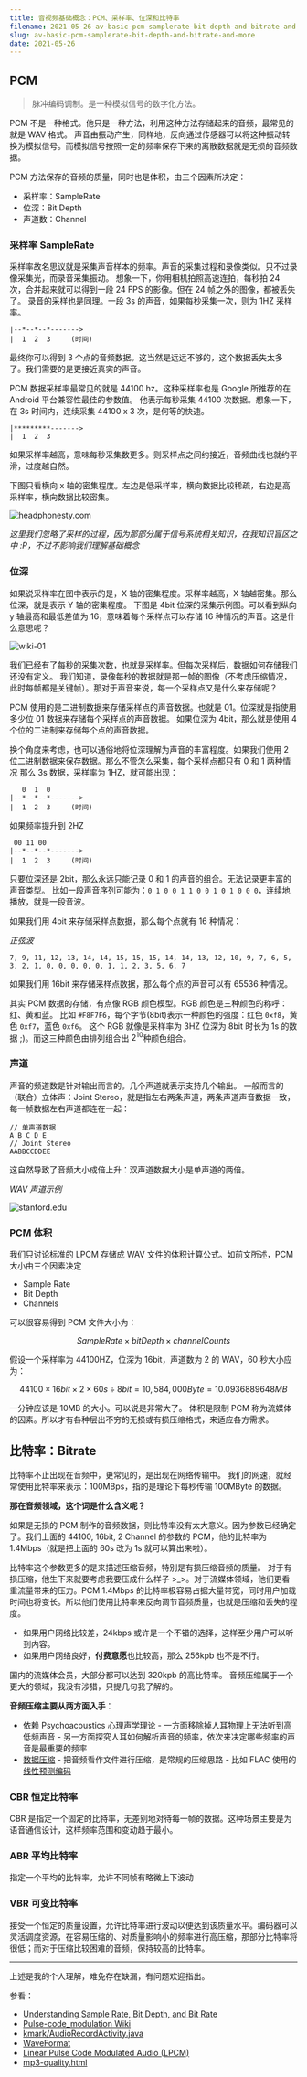 ```yaml
---
title: 音视频基础概念：PCM、采样率、位深和比特率
filename: 2021-05-26-av-basic-pcm-samplerate-bit-depth-and-bitrate-and-more
slug: av-basic-pcm-samplerate-bit-depth-and-bitrate-and-more
date: 2021-05-26
---
```

## PCM

> 脉冲编码调制。是一种模拟信号的数字化方法。

PCM 不是一种格式。他只是一种方法，利用这种方法存储起来的音频，最常见的就是 WAV 格式。
声音由振动产生，同样地，反向通过传感器可以将这种振动转换为模拟信号。而模拟信号按照一定的频率保存下来的离散数据就是无损的音频数据。

PCM 方法保存的音频的质量，同时也是体积，由三个因素所决定：

* 采样率：SampleRate
* 位深：Bit Depth
* 声道数：Channel

### 采样率 SampleRate

采样率故名思议就是采集声音样本的频率。声音的采集过程和录像类似。只不过录像采集光，而录音采集振动。
想象一下，你用相机拍照高速连拍，每秒拍 24 次，合并起来就可以得到一段 24 FPS 的影像。但在 24 帧之外的图像，都被丢失了。
录音的采样也是同理。一段 3s 的声音，如果每秒采集一次，则为 1HZ 采样率。

```
|--*--*--*------->
|  1  2  3     (时间)
```

最终你可以得到 3 个点的音频数据。这当然是远远不够的，这个数据丢失太多了。我们需要的是更接近真实的声音。

PCM 数据采样率最常见的就是 44100 hz。这种采样率也是 Google 所推荐的在 Android 平台兼容性最佳的参数值。
他表示每秒采集 44100 次数据。想象一下，在 3s 时间内，连续采集 44100 x 3 次，是何等的快速。

```
|*********------->
|  1  2  3
```

如果采样率越高，意味每秒采集数更多。则采样点之间约接近，音频曲线也就约平滑，过度越自然。

下图只看横向 x 轴的密集程度。左边是低采样率，横向数据比较稀疏，右边是高采样率，横向数据比较密集。

![headphonesty.com](pasted-image-20210524193036.png)

*这里我们忽略了采样的过程，因为那部分属于信号系统相关知识，在我知识盲区之中 :P，不过不影响我们理解基础概念*

### 位深

如果说采样率在图中表示的是，X 轴的密集程度。采样率越高，X 轴越密集。那么位深，就是表示 Y 轴的密集程度。
下图是 4bit 位深的采集示例图。可以看到纵向 y 轴最高和最低差值为 16，意味着每个采样点可以存储 16 种情况的声音。这是什么意思呢？

![wiki-01](pasted-image-20210526183017.png)

我们已经有了每秒的采集次数，也就是采样率。但每次采样后，数据如何存储我们还没有定义。
我们知道，录像每秒的数据就是那一帧的图像（不考虑压缩情况，此时每帧都是关键帧）。那对于声音来说，每一个采样点又是什么来存储呢？

PCM 使用的是二进制数据来存储采样点的声音数据。也就是 01。位深就是指使用多少位 01 数据来存储每个采样点的声音数据。
如果位深为 4bit，那么就是使用 4 个位的二进制来存储每个点的声音数据。

换个角度来考虑，也可以通俗地将位深理解为声音的丰富程度。如果我们使用 2 位二进制数据来保存数据。那么不管怎么采集，每个采样点都只有 0 和 1 两种情况
那么 3s 数据，采样率为 1HZ，就可能出现：

```
   0  1  0
|--*--*--*------->
|  1  2  3     (时间)
```

如果频率提升到 2HZ

```
 00 11 00
|--*--*--*------->
|  1  2  3     (时间)
```

只要位深还是 2bit，那么永远只能记录 0 和 1 的声音的组合。无法记录更丰富的声音类型。
比如一段声音序列可能为：`0 1 0 0 1 1 0 0 1 0 1 0 0 0`，连续地播放，就是一段音波。

如果我们用 4bit 来存储采样点数据，那么每个点就有 16 种情况：

*正弦波*

```
7, 9, 11, 12, 13, 14, 14, 15, 15, 15, 14, 14, 13, 12, 10, 9, 7, 6, 5, 3, 2, 1, 0, 0, 0, 0, 0, 1, 1, 2, 3, 5, 6, 7
```

如果我们用 16bit 来存储采样点数据，那么每个点的声音可以有 65536 种情况。

其实 PCM 数据的存储，有点像 RGB 颜色模型。RGB 颜色是三种颜色的称呼：红、黄和蓝。
比如 `#F8F7F6`，每个字节(8bit)表示一种颜色的强度：红色 `0xf8`，黄色 `0xf7`，蓝色 `0xf6`。
这个 RGB 就像是采样率为 3HZ 位深为 8bit 时长为 1s 的数据 ;)。而这三种颜色由排列组合出 $2^{10}$种颜色组合。

### 声道

声音的频道数是针对输出而言的。几个声道就表示支持几个输出。
一般而言的（联合）立体声：Joint Stereo，就是指左右两条声道，两条声道声音数据一致，每一帧数据左右声道都连在一起：

```
// 单声道数据
A B C D E
// Joint Stereo
AABBCCDDEE
```

这自然导致了音频大小成倍上升：双声道数据大小是单声道的两倍。

*WAV 声道示例*

![stanford.edu](pasted-image-20210526173810.png)

### PCM 体积

我们只讨论标准的 LPCM 存储成 WAV 文件的体积计算公式。如前文所述，PCM 大小由三个因素决定

* Sample Rate
* Bit Depth
* Channels

可以很容易得到 PCM 文件大小为：

$$
SampleRate \times bitDepth \times channelCounts
$$

假设一个采样率为 44100HZ，位深为 16bit，声道数为 2  的 WAV，60 秒大小应为：

$$
44100 \times 16bit \times 2 \times 60s \div 8bit = 10,584,000 Byte = 10.0936889648 MB
$$

一分钟应该是 10MB 的大小。可以说是非常大了。
体积是限制 PCM 称为流媒体的因素。所以才有各种层出不穷的无损或有损压缩格式，来适应各方需求。

## 比特率：Bitrate

比特率不止出现在音频中，更常见的，是出现在网络传输中。
我们的网速，就经常使用比特率来表示：100MBps，指的是理论下每秒传输 100MByte 的数据。

**那在音频领域，这个词是什么含义呢？**

如果是无损的 PCM 制作的音频数据，则比特率没有太大意义。因为参数已经确定了。我们上面的 44100, 16bit, 2 Channel 的参数的 PCM，他的比特率为 1.4Mbps（就是把上面的 60s 改为 1s 就可以算出来啦）。

比特率这个参数更多的是来描述压缩音频，特别是有损压缩音频的质量。
对于有损压缩，他生下来就要考虑我要压成什么样子 >_>。对于流媒体领域，他们更看重流量带来的压力。PCM 1.4Mbps 的比特率极容易占据大量带宽，同时用户加载时间也将变长。所以他们使用比特率来反向调节音频质量，也就是压缩和丢失的程度。

* 如果用户网络比较差，24kbps 或许是一个不错的选择，这样至少用户可以听到内容。
* 如果用户网络良好，**付费意愿**也比较高，那么 256kpb 也不是不行。

国内的流媒体会员，大部分都可以达到 320kpb 的高比特率。
音频压缩属于一个更大的领域，我没有涉猎，只提几句我了解的。

**音频压缩主要从两方面入手**：

* 依赖 Psychoacoustics 心理声学理论
  		- 一方面移除掉人耳物理上无法听到高低频声音
  		- 另一方面探究人耳如何解析声音的频率，依次来决定哪些频率的声音是最重要的频率
* [数据压缩](https://zh.wikipedia.org/wiki/%E6%95%B0%E6%8D%AE%E5%8E%8B%E7%BC%A9)
  		- 把音频看作文件进行压缩，是常规的压缩思路
  		- 比如 FLAC 使用的 [线性预测编码](https://zh.wikipedia.org/wiki/%E7%BA%BF%E6%80%A7%E9%A2%84%E6%B5%8B%E7%BC%96%E7%A0%81)

### CBR 恒定比特率

CBR 是指定一个固定的比特率，无差别地对待每一帧的数据。这种场景主要是为语音通信设计，这样频率范围和变动趋于最小。

### ABR 平均比特率

指定一个平均的比特率，允许不同帧有略微上下波动

### VBR 可变比特率

接受一个恒定的质量设置，允许比特率进行波动以便达到该质量水平。编码器可以灵活调度资源，在容易压缩的、对质量影响小的频率进行高压缩，那部分比特率将很低；而对于压缩比较困难的音频，保持较高的比特率。

- - -

上述是我的个人理解，难免存在缺漏，有问题欢迎指出。

参看：

* [Understanding Sample Rate, Bit Depth, and Bit Rate](https://www.headphonesty.com/2019/07/sample-rate-bit-depth-bit-rate/)
* [Pulse-code_modulation Wiki](https://en.wikipedia.org/wiki/Pulse-code_modulation)
* [kmark/AudioRecordActivity.java](https://gist.github.com/kmark/d8b1b01fb0d2febf5770)
* [WaveFormat](https://ccrma.stanford.edu/courses/422-winter-2014/projects/WaveFormat/)
* [Linear Pulse Code Modulated Audio (LPCM)](https://www.loc.gov/preservation/digital/formats/fdd/fdd000011.shtml)
* [mp3-quality.html](http://www.harmjschoonhoven.com/mp3-quality.html)